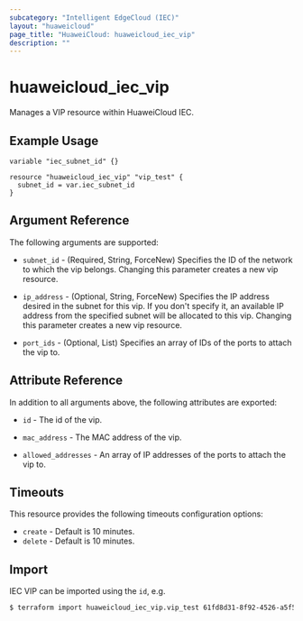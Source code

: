 ```yaml
---
subcategory: "Intelligent EdgeCloud (IEC)"
layout: "huaweicloud"
page_title: "HuaweiCloud: huaweicloud_iec_vip"
description: ""
---
```


# huaweicloud_iec_vip

Manages a VIP resource within HuaweiCloud IEC.

## Example Usage

```hcl
variable "iec_subnet_id" {}

resource "huaweicloud_iec_vip" "vip_test" {
  subnet_id = var.iec_subnet_id
}
```

## Argument Reference

The following arguments are supported:

* `subnet_id` - (Required, String, ForceNew) Specifies the ID of the network to which the vip belongs.
  Changing this parameter creates a new vip resource.

* `ip_address` - (Optional, String, ForceNew) Specifies the IP address desired in the subnet for this vip.
  If you don't specify it, an available IP address from the specified subnet will be allocated to this vip.
  Changing this parameter creates a new vip resource.

* `port_ids` - (Optional, List) Specifies an array of IDs of the ports to attach the vip to.

## Attribute Reference

In addition to all arguments above, the following attributes are exported:

* `id` - The id of the vip.

* `mac_address` - The MAC address of the vip.

* `allowed_addresses` - An array of IP addresses of the ports to attach the vip to.

## Timeouts

This resource provides the following timeouts configuration options:

* `create` - Default is 10 minutes.
* `delete` - Default is 10 minutes.

## Import

IEC VIP can be imported using the `id`, e.g.

```bash
$ terraform import huaweicloud_iec_vip.vip_test 61fd8d31-8f92-4526-a5f5-07ec303e69e7
```
